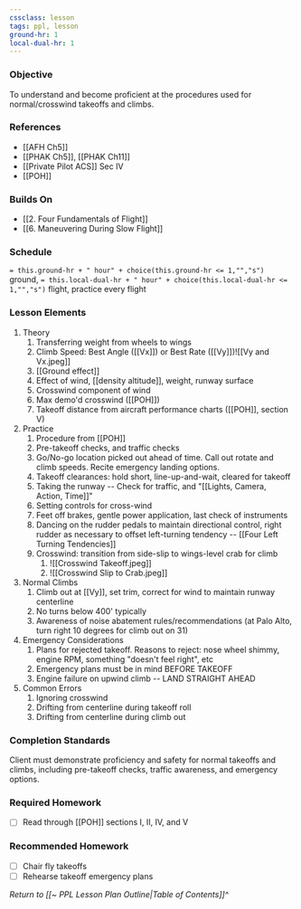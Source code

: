 ```yaml
---
cssclass: lesson
tags: ppl, lesson
ground-hr: 1
local-dual-hr: 1
---
```

### Objective
To understand and become proficient at the procedures used for normal/crosswind takeoffs and climbs. 

### References
- [[AFH Ch5]]
- [[PHAK Ch5]], [[PHAK Ch11]]
- [[Private Pilot ACS]] Sec IV
- [[POH]]

### Builds On
- [[2. Four Fundamentals of Flight]]
- [[6. Maneuvering During Slow Flight]]

### Schedule
`= this.ground-hr + " hour" + choice(this.ground-hr <= 1,"","s")` ground, `= this.local-dual-hr + " hour" + choice(this.local-dual-hr <= 1,"","s")` flight, practice every flight

### Lesson Elements
1. Theory
	1. Transferring weight from wheels to wings
	2. Climb Speed: Best Angle ([[Vx]]) or Best Rate ([[Vy]])![[Vy and Vx.jpeg]]
	3. [[Ground effect]]
	4. Effect of wind, [[density altitude]], weight, runway surface
	5. Crosswind component of wind
	6. Max demo'd crosswind ([[POH]])
	7. Takeoff distance from aircraft performance charts ([[POH]], section V)
3. Practice
	1. Procedure from [[POH]]
	2. Pre-takeoff checks, and traffic checks
	3. Go/No-go location picked out ahead of time. Call out rotate and climb speeds. Recite emergency landing options.
	4. Takeoff clearances: hold short, line-up-and-wait, cleared for takeoff
	5. Taking the runway -- Check for traffic, and "[[Lights, Camera, Action, Time]]"
	6. Setting controls for cross-wind
	7. Feet off brakes, gentle power application, last check of instruments
	8. Dancing on the rudder pedals to maintain directional control, right rudder as necessary to offset left-turning tendency -- [[Four Left Turning Tendencies]]
	9. Crosswind: transition from side-slip to wings-level crab for climb
		1. ![[Crosswind Takeoff.jpeg]]
		2. ![[Crosswind Slip to Crab.jpeg]]
4. Normal Climbs 
	1. Climb out at [[Vy]], set trim, correct for wind to maintain runway centerline
	2. No turns below 400' typically
	3. Awareness of noise abatement rules/recommendations (at Palo Alto, turn right 10 degrees for climb out on 31)
5. Emergency Considerations
	1. Plans for rejected takeoff. Reasons to reject: nose wheel shimmy, engine RPM, something "doesn't feel right", etc
	2. Emergency plans must be in mind BEFORE TAKEOFF
	3. Engine failure on upwind climb -- LAND STRAIGHT AHEAD
6. Common Errors
	1. Ignoring crosswind
	2. Drifting from centerline during takeoff roll
	3. Drifting from centerline during climb out

### Completion Standards
Client must demonstrate proficiency and safety for normal takeoffs and climbs, including pre-takeoff checks, traffic awareness, and emergency options.

### Required Homework
 - [ ] Read through [[POH]] sections I, II, IV, and V

### Recommended Homework 
- [ ] Chair fly takeoffs
- [ ] Rehearse takeoff emergency plans

*Return to [[~ PPL Lesson Plan Outline|Table of Contents]]^*